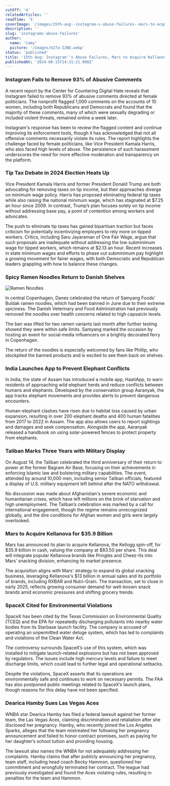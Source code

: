 ```yaml
---
cutOff: '4'
relatedArticles: ''
readTime: '5'
coverImage: '/images/15th-aug--instagram-s-abuse-failures--mars-to-acquire-kellanova--cyND.webp'
description: ''
slug: 'instagrams-abuse-failures'
author:
  name: 'Camy'
  picture: '/images/b27a-I2ND.webp'
status: 'published'
title: '15th Aug: Instagram''s Abuse Failures, Mars to Acquire Kellanova'
publishedAt: '2024-08-15T14:31:21.000Z'
---
```


### Instagram Fails to Remove 93% of Abusive Comments

A recent report by the Center for Countering Digital Hate reveals that Instagram failed to remove 93% of abusive comments directed at female politicians. The nonprofit flagged 1,000 comments on the accounts of 10 women, including both Republicans and Democrats and found that the majority of these comments, many of which were sexually degrading or included violent threats, remained online a week later.

Instagram's response has been to review the flagged content and continue improving its enforcement tools, though it has acknowledged that not all offensive comments necessarily violate its rules. The report highlights the challenge faced by female politicians, like Vice President Kamala Harris, who also faced high levels of abuse. The persistence of such harassment underscores the need for more effective moderation and transparency on the platform.

### Tip Tax Debate in 2024 Election Heats Up

Vice President Kamala Harris and former President Donald Trump are both advocating for removing taxes on tip income, but their approaches diverge on minimum wage policy. Harris has proposed eliminating federal tip taxes while also raising the national minimum wage, which has stagnated at $7.25 an hour since 2009. In contrast, Trump’s plan focuses solely on tip income without addressing base pay, a point of contention among workers and advocates.

The push to eliminate tip taxes has gained bipartisan traction but faces criticism for potentially incentivizing employers to rely more on tipped workers. Critics, including Saru Jayaraman of One Fair Wage, argue that such proposals are inadequate without addressing the low subminimum wage for tipped workers, which remains at $2.13 an hour. Recent increases in state minimum wages and efforts to phase out subminimum pay highlight a growing movement for fairer wages, with both Democratic and Republican leaders grappling with how to balance these changes.

### Spicy Ramen Noodles Return to Danish Shelves

![Ramen Noodles](/images/15th-aug--instagram-s-abuse-failures--mars-to-acquire-kellanova--U5Mz.webp)

In central Copenhagen, Danes celebrated the return of Samyang Foods’ Buldak ramen noodles, which had been banned in June due to their extreme spiciness. The Danish Veterinary and Food Administration had previously removed the noodles over health concerns related to high capsaicin levels.

The ban was lifted for two ramen variants last month after further testing showed they were within safe limits. Samyang marked the occasion by hosting an event for social media influencers on a brightly decorated ferry in Copenhagen.

The return of the noodles is especially welcomed by fans like Phillip, who stockpiled the banned products and is excited to see them back on shelves.

### India Launches App to Prevent Elephant Conflicts

In India, the state of Assam has introduced a mobile app, HaatiApp, to warn residents of approaching wild elephant herds and reduce conflicts between humans and elephants. Developed by the conservation group Aaranyak, the app tracks elephant movements and provides alerts to prevent dangerous encounters.

Human-elephant clashes have risen due to habitat loss caused by urban expansion, resulting in over 200 elephant deaths and 400 human fatalities from 2017 to 2022 in Assam. The app also allows users to report sightings and damages and seek compensation. Alongside the app, Aaranyak released a handbook on using solar-powered fences to protect property from elephants.

### Taliban Marks Three Years with Military Display

On August 14, the Taliban celebrated the third anniversary of their return to power at the former Bagram Air Base, focusing on their achievements in enforcing Islamic law and bolstering military capabilities. The event, attended by around 10,000 men, including senior Taliban officials, featured a display of U.S. military equipment left behind after the NATO withdrawal.

No discussion was made about Afghanistan's severe economic and humanitarian crises, which have left millions on the brink of starvation and high unemployment. The Taliban’s celebration was marked by a call for international engagement, though the regime remains unrecognized globally, and the dire conditions for Afghan women and girls were largely overlooked.

### Mars to Acquire Kellanova for $35.9 Billion

Mars has announced its plan to acquire Kellanova, the Kellogg spin-off, for $35.9 billion in cash, valuing the company at $83.50 per share. This deal will integrate popular Kellanova brands like Pringles and Cheez-Its into Mars’ snacking division, enhancing its market presence.

The acquisition aligns with Mars' strategy to expand its global snacking business, leveraging Kellanova's $13 billion in annual sales and its portfolio of brands, including RXBAR and Nutri-Grain. The transaction, set to close in early 2025, reflects growing consumer demand for well-known snack brands amid economic pressures and shifting grocery trends.

### SpaceX Cited for Environmental Violations

SpaceX has been cited by the Texas Commission on Environmental Quality (TCEQ) and the EPA for repeatedly discharging pollutants into nearby water bodies from its Starbase launch facility. The company is accused of operating an unpermitted water deluge system, which has led to complaints and violations of the Clean Water Act.

The controversy surrounds SpaceX’s use of this system, which was installed to mitigate launch-related explosions but has not been approved by regulators. The issues include high mercury levels and failure to meet discharge limits, which could lead to further legal and operational setbacks.

Despite the violations, SpaceX asserts that its operations are environmentally safe and continues to work on necessary permits. The FAA has also postponed public meetings related to SpaceX’s launch plans, though reasons for this delay have not been specified.

### Dearica Hamby Sues Las Vegas Aces

WNBA star Dearica Hamby has filed a federal lawsuit against her former team, the Las Vegas Aces, claiming discrimination and retaliation after she disclosed her pregnancy. Hamby, who recently joined the Los Angeles Sparks, alleges that the team mistreated her following her pregnancy announcement and failed to honor contract promises, such as paying for her daughter’s school tuition and providing housing.

The lawsuit also names the WNBA for not adequately addressing her complaints. Hamby claims that after publicly announcing her pregnancy, team staff, including head coach Becky Hammon, questioned her commitment and wrongfully terminated her contract. The league had previously investigated and found the Aces violating rules, resulting in penalties for the team and Hammon.